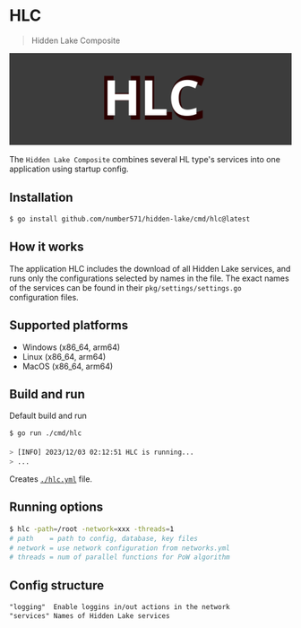 # HLC

> Hidden Lake Composite

<img src="images/hlc_logo.png" alt="hlc_logo.png"/>

The `Hidden Lake Composite` combines several HL type's services into one application using startup config.

## Installation

```bash
$ go install github.com/number571/hidden-lake/cmd/hlc@latest
```

## How it works

The application HLC includes the download of all Hidden Lake services, and runs only the configurations selected by names in the file. The exact names of the services can be found in their `pkg/settings/settings.go` configuration files.

## Supported platforms

- Windows (x86_64, arm64)
- Linux (x86_64, arm64)
- MacOS (x86_64, arm64)

## Build and run

Default build and run

```bash 
$ go run ./cmd/hlc

> [INFO] 2023/12/03 02:12:51 HLC is running...
> ...
```

Creates [`./hlc.yml`](./hlc.yml) file.

## Running options

```bash
$ hlc -path=/root -network=xxx -threads=1
# path    = path to config, database, key files
# network = use network configuration from networks.yml
# threads = num of parallel functions for PoW algorithm
```

## Config structure

```
"logging"  Enable loggins in/out actions in the network
"services" Names of Hidden Lake services 
```
